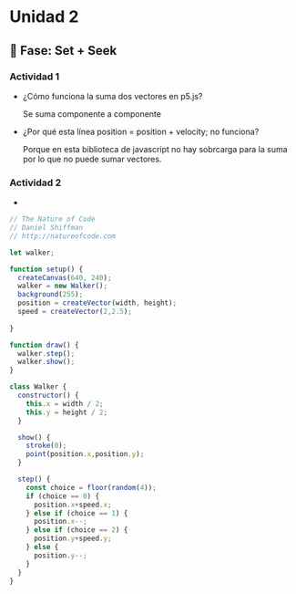 # Unidad 2

## 🔎 Fase: Set + Seek


### Actividad 1

- ¿Cómo funciona la suma dos vectores en p5.js?

  Se suma componente a componente
  
- ¿Por qué esta línea position = position + velocity; no funciona?

  Porque en esta biblioteca de javascript no hay sobrcarga para la suma por lo que no puede sumar vectores.

### Actividad 2

-
```js
// The Nature of Code
// Daniel Shiffman
// http://natureofcode.com

let walker;

function setup() {
  createCanvas(640, 240);
  walker = new Walker();
  background(255);
  position = createVector(width, height);
  speed = createVector(2,2.5);
  
}

function draw() {
  walker.step();
  walker.show();
}

class Walker {
  constructor() {
    this.x = width / 2;
    this.y = height / 2;
  }

  show() {
    stroke(0);
    point(position.x,position.y);
  }

  step() {
    const choice = floor(random(4));
    if (choice == 0) {
      position.x+speed.x;
    } else if (choice == 1) {
      position.x--;
    } else if (choice == 2) {
      position.y+speed.y;
    } else {
      position.y--;
    }
  }
}
```
